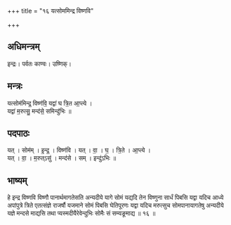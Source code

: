 +++
title = "१६ यत्सोममिन्द्र विष्णवि"

+++
## अधिमन्त्रम्
इन्द्रः। पर्वतः काण्वः। उष्णिक्।

## मन्त्रः
यत्सोम॑मिन्द्र॒ विष्ण॑वि॒ यद्वा॑ घ त्रि॒त आ॒प्त्ये ।  
यद्वा॑ म॒रुत्सु॒ मन्द॑से॒ समिन्दु॑भिः ॥

## पदपाठः
यत् । सोम॑म् । इ॒न्द्र॒ । विष्ण॑वि । यत् । वा॒ । घ॒ । त्रि॒ते । आ॒प्त्ये ।  
यत् । वा॒ । म॒रुत्ऽसु॑ । मन्द॑से । सम् । इन्दु॑ऽभिः ॥

## भाष्यम्
हे इन्द्र विष्णवि विष्णौ पानार्थमागतेसति अन्यदीये यागे सोमं यद्यदि तेन विष्णुना सार्धं पिबसि यद्वा यदिच आध्ये अपांपुत्रे त्रिते एतत्संज्ञे राजर्षौ यजमाने सोमं पिबसि घेतिपूरणः यद्वा यदिच मरुत्सुच सोमपानायागतेषु अन्यदीये यज्ञे मन्दसे माद्यसि तथा प्यस्मदीयैरेवेन्दुभिः सोमैः सं सम्यङूमाद्य ॥ १६ ॥
